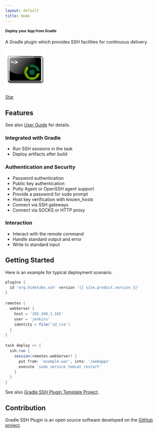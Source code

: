 ```yaml
---
layout: default
title: Home
---
```


<section class="jumbotron">
<section class="container">
<section class="row">
<section class="col-md-10">

# Deploy your App from Gradle

A Gradle plugin which provides SSH facilities for continuous delivery.

</section>
<section class="col-md-2">

![Logo](/public/gradle-ssh-plugin.png)

</section>
</section>
<a class="github-button" href="https://github.com/int128/gradle-ssh-plugin" data-icon="octicon-star" data-count-href="/int128/gradle-ssh-plugin/stargazers" data-count-api="/repos/int128/gradle-ssh-plugin#stargazers_count">Star</a>
</section>
</section>
<section class="container">
<section class="row">
<section class="col-md-6">

## Features

See also [User Guide](/user-guide.html) for details.

### Integrated with Gradle

* Run SSH sessions in the task
* Deploy artifacts after build

### Authentication and Security

* Password authentication
* Public key authentication
* Putty Agent or OpenSSH agent support
* Provide a password for sudo prompt
* Host key verification with known_hosts
* Connect via SSH gateways
* Connect via SOCKS or HTTP proxy

### Interaction

* Interact with the remote command
* Handle standard output and error
* Write to standard input

</section>
<section class="col-md-6">

## Getting Started

Here is an example for typical deployment scenario.

```groovy
plugins {
  id 'org.hidetake.ssh' version '{{ site.product.version }}'
}

remotes {
  webServer {
    host = '192.168.1.101'
    user = 'jenkins'
    identity = file('id_rsa')
  }
}

task deploy << {
  ssh.run {
    session(remotes.webServer) {
      put from: 'example.war', into: '/webapps'
      execute 'sudo service tomcat restart'
    }
  }
}
```

See also [Gradle SSH Plugin Template Project](https://github.com/gradle-ssh-plugin/template).

</section>
</section>


Contribution
------------

Gradle SSH Plugin is an open source software developed on the [GitHub project](https://github.com/int128/gradle-ssh-plugin).

</section>
